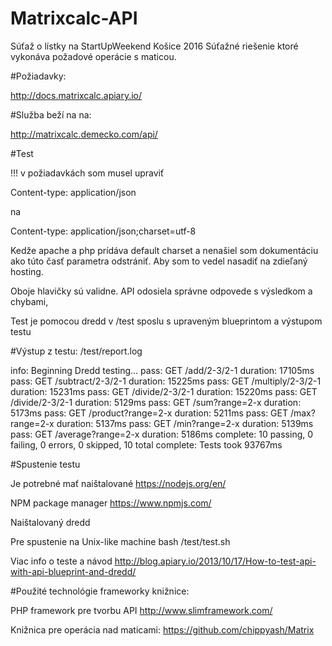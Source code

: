 # Matrixcalc-API

Súťaž o lístky na StartUpWeekend Košice 2016 
Súťažné riešenie ktoré vykonáva požadové operácie s maticou. 

#Požiadavky:

http://docs.matrixcalc.apiary.io/

#Služba beží na na: 

http://matrixcalc.demecko.com/api/

#Test

!!! v požiadavkách som musel upraviť 

Content-type: application/json

na 

Content-type: application/json;charset=utf-8    

Kedže apache a php prídáva default charset a nenašiel som dokumentáciu ako túto časť parametra odstrániť. Aby som to vedel nasadiť na zdieľaný hosting.

Oboje hlavičky sú validne. API odosiela správne odpovede s výsledkom a chybami, 

Test je pomocou  dredd v /test sposlu s upraveným blueprintom a výstupom testu 

#Výstup z testu: /test/report.log 

info: Beginning Dredd testing...
pass: GET /add/2-3/2-1 duration: 17105ms
pass: GET /subtract/2-3/2-1 duration: 15225ms
pass: GET /multiply/2-3/2-1 duration: 15231ms
pass: GET /divide/2-3/2-1 duration: 15220ms
pass: GET /divide/2-3/2-1 duration: 5129ms
pass: GET /sum?range=2-x duration: 5173ms
pass: GET /product?range=2-x duration: 5211ms
pass: GET /max?range=2-x duration: 5137ms
pass: GET /min?range=2-x duration: 5139ms
pass: GET /average?range=2-x duration: 5186ms
complete: 10 passing, 0 failing, 0 errors, 0 skipped, 10 total
complete: Tests took 93767ms

#Spustenie testu 

Je potrebné mať naištalované 
https://nodejs.org/en/

NPM package manager 
https://www.npmjs.com/

Naištalovaný dredd 

Pre spustenie na Unix-like machine 
bash /test/test.sh

Viac info o teste a návod 
http://blog.apiary.io/2013/10/17/How-to-test-api-with-api-blueprint-and-dredd/

#Použité technológie frameworky knižnice: 

PHP framework pre tvorbu API 
http://www.slimframework.com/

Knižnica pre operácia nad maticami:
https://github.com/chippyash/Matrix

